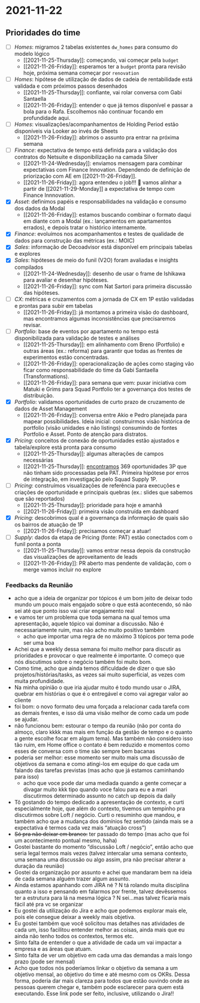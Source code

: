 # 2021-11-22
## Prioridades do time
- [ ] *Homes*: migramos 2 tabelas existentes `dw_homes` para consumo do modelo lógico
	- [[2021-11-25-Thursday]]: começando, vai começar pela `budget`
	- [[2021-11-26-Friday]]: esperamos ter a `budget` pronta para revisão hoje, próxima semana começar por `renovation`
- [ ] *Homes*: hipótese de utilização de dados de cadeia de rentabilidade está validada e com próximos passos desenhados
	- [[2021-11-25-Thursday]]: confiante, vai rolar conversa com Gabi Santaella
	- [[2021-11-26-Friday]]: entender o que já temos disponível e passar a bola para o Rafa. Escolhemos não continuar focando em profundidade aqui.
- [ ] *Homes*: visualizações/acompanhamentos de Holding Period estão disponíveis via Looker ao invés de Sheets
	- [[2021-11-26-Friday]]: abrimos o assunto pra entrar na próxima semana
- [ ] *Finance*: expectativa de tempo está definida para a validação dos contratos do Netsuite e disponibilização na camada Silver
	- [[2021-11-24-Wednesday]]: enviamos mensagem para combinar expectativas com Finance Innovation. Dependendo de definição de priorização com AE em [[2021-11-26-Friday]].
	- [[2021-11-26-Friday]]: agora entendeu o job!!! 🤘 vamos alinhar a partir de [[2021-11-29-Monday]] a expectativa de tempo com Finance Innnovation.
- [x] *Asset*: definimos papéis e responsabilidades na validação e consumo dos dados da Modal
	- [[2021-11-26-Friday]]: estamos buscando combinar o formato daqui em diante com a Modal (ex.: lançamentos em apartamentos errados), e depois tratar o histórico internamente.
- [x] *Finance*: evoluímos nos acompanhamentos e testes de qualidade de dados para construção das métricas (ex.: MOIC)
- [x] *Sales*: informação de Decoadvisor está disponível em principais tabelas e explores
- [x] *Sales*: hipóteses de meio do funil (V2O) foram avaliadas e insights compilados
	- [[2021-11-24-Wednesday]]: desenho de usar o frame de Ishikawa para avaliar e desenhar hipóteses.
	- [[2021-11-26-Friday]]: sync com Nat Sartori para primeira discussão das hipóteses.
- [ ] *CX*: métricas e cruzamentos com a jornada de CX em 1P estão validadas e prontas para subir em tabelas
	- [[2021-11-26-Friday]]: já montamos a primeira visão do dashboard, mas encontramos algumas inconsistências que precisaremos revisar. 
- [ ] *Portfolio*: base de eventos por apartamento no tempo está disponibilizada para validação de testes e análises
	- [[2021-11-25-Thursday]]: em alinhamento com Breno (Portfolio) e outras áreas (ex.: reforma) para garantir que todas as frentes de experimentos estão concentradas.
	- [[2021-11-26-Friday]]: operacionalização de ações como staging vão ficar como responsabilidade do time da Gabi Santaella (Transformations).
	- [[2021-11-26-Friday]]: para semana que vem: puxar iniciativa com Matuki e Grims para Squad Portfolio ter a governança dos testes de distribuição.
- [x] *Portfolio*: validamos oportunidades de curto prazo de cruzamento de dados de Asset Management
	- [[2021-11-26-Friday]]: conversa entre Akio e Pedro planejada para mapear possibilidades. Ideia inicial: construirmos visão histórica de portfolio (visão unidades e não listings) consumindo de fontes Portfolio e Asset. Ponto de atenção para distratos.
- [x] *Pricing*: conceitos de conexão de oportunidades estão ajustados e tabela/explore está pronta para consumo
	- [[2021-11-25-Thursday]]: algumas alterações de campos necessárias
	- [[2021-11-25-Thursday]]: [encontramos](https://loftimoveis.slack.com/archives/C023PV6CN6N/p1637783011305300) 369 oportunidades 3P que não tinham sido processadas pela PAT. Primeira hipótese por erros de integração, em investigação pelo Squad Supply 1P.
- [ ] *Pricing*: construímos visualizações de referência para execuções e criações de oportunidade e principais quebras (ex.: slides que sabemos que são reportados)
	- [[2021-11-25-Thursday]]: prioridade para hoje e amanhã
	- [[2021-11-26-Friday]]: primeira visão construída em dashboard
- [x] *Pricing*: descobrimos qual é a governança da informação de quais são os bairros de atuação de 1P
	- [[2021-11-26-Friday]]: precisamos começar a atuar!
- [ ] *Supply*: dados da etapa de Pricing (fonte: PAT) estão conectados com o funil ponta a ponta
	- [[2021-11-25-Thursday]]: vamos entrar nessa depois da construção das visualizações de aproveitamento de leads
	- [[2021-11-26-Friday]]: PR aberto mas pendente de validação, com o merge vamos incluir no explore

### Feedbacks da Reunião
- acho que a ideia de organizar por tópicos é um bom jeito de deixar todo mundo um pouco mais engajado sobre o que está acontecendo, só não sei até que ponto isso vai criar engajamento real
- e vamos ter um problema que toda semana na qual temos uma apresentação, aquele tópico vai dominar a discussão. Não é necessariamente ruim, mas não acho muito positivo também
	- acho que importar uma regra de no máximo 3 tópicos por tema pode ser uma boa
- Achei que a weekly dessa semana foi muito melhor para discutir as prioridades e provocar o que realmente é importante. O começo que nós discutimos sobre o negócio também foi muito bom.
- Como time, acho que ainda temos dificuldade de dizer o que são projetos/histórias/tasks, as vezes sai muito superficial, as vezes com muita profundidade.
- Na minha opinião o que iria ajudar muito é todo mundo usar o JIRA, quebrar em histórias o que é o entregável e como vai agregar valor ao cliente
- foi bom: o novo formato deu uma forçada a relacionar cada tarefa com as demais frentes, e isso dá uma visão melhor de como cada um pode se ajudar.
- não funcionou bem:  estourar o tempo da reunião (não por conta do almoço, claro kkkk mas mais em função da gestão de tempo e o quanto a gente escolhe focar em algum tema). Mas também não considero isso tão ruim, em Home office o contato é bem reduzido e momentos como esses de conversa com o time são sempre bem bacanas
- poderia ser melhor: esse momento ser muito mais uma discussão de objetivos da semana e como atingi-los em equipe do que cada um falando das tarefas previstas (mas acho que já estamos caminhando para isso)
	- acho que voce pode dar uma mediada quando a gente começar a divagar muito kkk tipo quando voce falou para eu e a mari discutirmos determinado assunto no catch up depois da daily
- Tô gostando do tempo dedicado a apresentação de contexto, e curti especialmente hoje, que além do contexto, tivemos um tempinho pra discutirmos sobre Loft / negócio. Curti o resuminho que mandou, e também acho que a mudança dos domínios fez sentido (ainda mais se a expectativa é termos cada vez mais “atuação cross”)
- ~~Só pra não deixar em branco:~~ ter passado do tempo (mas acho que foi um acontecimento pontual mesmo, haha)
- Gostei bastante do momento “discussão Loft / negócio”, então acho que seria legal termos mais vezes (talvez intercalar uma semana contexto, uma semana uma discussão ou algo assim, pra não precisar alterar a duração da reunião)
- Gostei da organização por assunto e achei que mandaram bem na ideia de cada semana alguém trazer algum assunto.
- Ainda estamos apanhando com JIRA né ? N tá rolando muita disciplina quanto a isso e pensando em falarmos por frente, talvez devêssemos ter a estrutura para lá na mesma lógica ? N sei...mas talvez ficaria mais fácil até pra vc se organizar
- Eu gostei da utilização do Jira e acho que podemos explorar mais ele, pois ele consegue deixar a weekly mais objetiva.
- Eu gostei também que você solicitou mas detalhes nas atividades de cada um, isso facilitou entender melhor as coisas, ainda mais que eu ainda não tenho todos os contextos, termos etc.
- Sinto falta de entender o que a atividade de cada um vai impactar a empresa e as áreas que atuam.
- Sinto falta de ver um objetivo em cada uma das demandas a mais longo prazo (pode ser mensal)
- Acho que todos nós poderíamos linkar o objetivo da semana a um objetivo mensal, ao objetivo do time e até mesmo com os OKRs. Dessa forma, poderia dar mais clareza para todos que estão ouvindo onde as pessoas querem chegar e, também pode esclarecer para quem está executando. Esse link pode ser feito, inclusive, utilizando o Jira!!